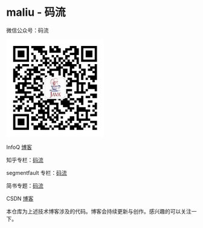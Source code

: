 # maliu -  码流

微信公众号：码流

![码流](https://github.com/TroyLemon/maliu/blob/master/src/main/resources/image/%E7%A0%81%E6%B5%81%200.5%20.jpg)

InfoQ [博客](https://www.infoq.cn/u/troyliu)

知乎专栏：[码流](https://www.zhihu.com/column/c_1326237981997064192)

segmentfault 专栏：[码流](https://segmentfault.com/blog/troyliu)

简书专题：[码流](https://www.jianshu.com/c/0181c8345c8e)

CSDN [博客](https://blog.csdn.net/TroyLemon)

本仓库为上述技术博客涉及的代码。博客会持续更新与创作。感兴趣的可以关注一下。


